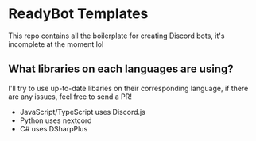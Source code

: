 # ReadyBot Templates

This repo contains all the boilerplate for creating Discord bots, it's incomplete at the moment lol

## What libraries on each languages are using?

I'll try to use up-to-date libaries on their corresponding language, if there are any
issues, feel free to send a PR!

- JavaScript/TypeScript uses Discord.js
- Python uses nextcord
- C# uses DSharpPlus
